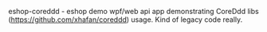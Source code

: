 eshop-coreddd - eshop demo wpf/web api app demonstrating CoreDdd libs (https://github.com/xhafan/coreddd) usage. Kind of legacy code really.